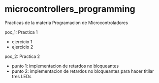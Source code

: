 # microcontrollers_programming

Practicas de la materia Programacion de Microcontroladores

poc_1: Practica 1
- ejercicio 1
- ejercicio 2


poc_2: Practica 2
- punto 1: implementacion de retardos no bloqueantes
- punto 2: implementacion de retardos no bloqueantes para hacer titilar tres LEDs



